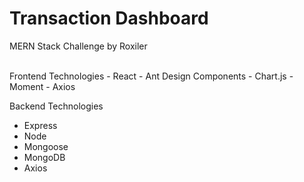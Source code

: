 # Transaction Dashboard
MERN Stack Challenge by Roxiler

<br/>
Frontend Technologies
- React
- Ant Design Components
- Chart.js
- Moment
- Axios

Backend Technologies
- Express
- Node
- Mongoose
- MongoDB
- Axios

